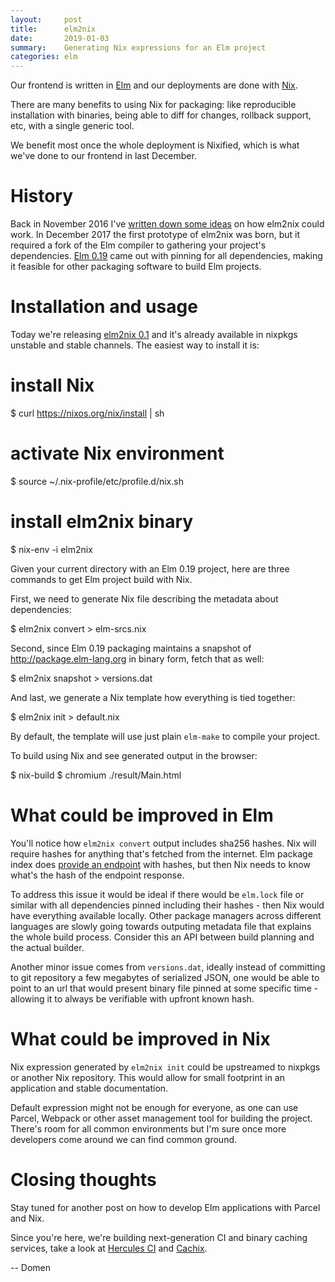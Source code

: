```yaml
---
layout:     post
title:      elm2nix
date:       2019-01-03
summary:    Generating Nix expressions for an Elm project
categories: elm
---
```


Our frontend is written in [Elm](http://elm-lang.org) and our deployments are
done with [Nix](https://nixos.org/nix).

There are many benefits to using Nix for packaging: like reproducible
installation with binaries, being able to diff for changes, rollback
 support, etc, with a single generic tool.

We benefit most once the whole deployment is Nixified,
which is what we've done to our frontend in last December.


# History

Back in November 2016 I've [written down some ideas](https://github.com/NixOS/nixpkgs/issues/20601)
 on how elm2nix could work. In December 2017 the first prototype of elm2nix was born,
 but it required a fork of the Elm compiler to gathering your project's dependencies.
 [Elm 0.19](https://elm-lang.org/blog/small-assets-without-the-headache) came out with pinning for
  all dependencies, making it feasible for other packaging software
to build Elm projects.

# Installation and usage

Today we're releasing [elm2nix 0.1](https://github.com/hercules-ci/elm2nix) and it's
 already available in nixpkgs unstable and stable channels. The easiest way to install it is:

   # install Nix
   $ curl https://nixos.org/nix/install | sh

   # activate Nix environment
   $ source ~/.nix-profile/etc/profile.d/nix.sh

   # install elm2nix binary
   $ nix-env -i elm2nix

Given your current directory with an Elm 0.19 project, here are three commands to
get Elm project build with Nix.

First, we need to generate Nix file describing the metadata about dependencies:

   $ elm2nix convert > elm-srcs.nix

Second, since Elm 0.19 packaging maintains a snapshot of http://package.elm-lang.org
in binary form, fetch that as well:

   $ elm2nix snapshot > versions.dat

And last, we generate a Nix template how everything is tied together:

   $ elm2nix init > default.nix

By default, the template will use just plain `elm-make` to compile your project.

To build using Nix and see generated output in the browser:

  $ nix-build
  $ chromium ./result/Main.html


# What could be improved in Elm

You'll notice how `elm2nix convert` output includes sha256 hashes. Nix will require hashes
for anything that's fetched from the internet. Elm package index does [provide an
endpoint](https://package.elm-lang.org/packages/elm/time/latest/endpoint.json) with
hashes, but then Nix needs to know what's the hash of the endpoint response.

To address this issue it would be ideal if there would be `elm.lock` file or similar
with all dependencies pinned including their hashes - then Nix would have everything
available locally. Other package managers across different languages are slowly going towards
outputing metadata file that explains the whole build process. Consider this an API
between build planning and the actual builder.

Another minor issue comes from `versions.dat`, ideally instead of committing to git repository
a few megabytes of serialized JSON, one would be able to point to an url that would
present binary file pinned at some specific time - allowing it to always be verifiable
with upfront known hash.


# What could be improved in Nix

Nix expression generated by `elm2nix init` could be upstreamed to nixpkgs or another Nix
repository. This would allow for small footprint in an application and stable documentation.

Default expression might not be enough for everyone, as one can use Parcel, Webpack or other
asset management tool for building the project. There's room for all common
environments but I'm sure once more developers come around we can find common ground.

# Closing thoughts

Stay tuned for another post on how to develop Elm applications with Parcel and Nix.

Since you're here, we're building next-generation CI and binary
caching services, take a look at [Hercules CI](https://hercules-ci.com) and
[Cachix](https://cachix.org).

-- Domen
